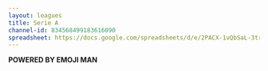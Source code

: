 ```yaml
---
layout: leagues
title: Serie A
channel-id: 834568499183616090
spreadsheet: https://docs.google.com/spreadsheets/d/e/2PACX-1vQbSaL-3trPzdx5J_LbcDLgKxOELFazQXCyf3Z9PJQ9A281GccCn0NRgZmhHvVPFg/pubhtml?gid=66869838&single=false&widget=false&headers=false&chrome=false&range=a1:e32
---
```

  
  **POWERED BY EMOJI MAN**
